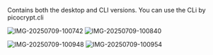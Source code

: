 
Contains both the desktop and CLI versions. You can use the CLi by picocrypt.cli

![IMG-20250709-100742](https://i.postimg.cc/ZvrGKrc2/IMG-20250709-100742.jpg)
![IMG-20250709-100840](https://i.postimg.cc/tYNKKN7V/IMG-20250709-100840.jpg)

![IMG-20250709-100948](https://i.postimg.cc/c6wymSSh/IMG-20250709-100948.jpg)
![IMG-20250709-100954](https://i.postimg.cc/1fSx7jRQ/IMG-20250709-100954.jpg)


